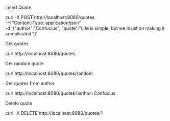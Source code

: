 insert Quote

curl -X POST http://localhost:8080/quotes \
-H "Content-Type: application/json" \
-d '{"author":"Confucius", "quote":"Life is simple, but we insist on making it complicated."}'

Get quotes

curl http://localhost:8080/quotes

Get random quote 

curl http://localhost:8080/quotes/random


Get quotes from author

curl http://localhost:8080/quotes?author=Confucius


Delete quote

curl -X DELETE http://localhost:8080/quotes/1